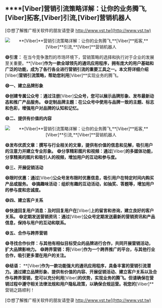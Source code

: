 ## ****[Viber]**营销引流策略详解：让你的业务腾飞,**[Viber]**拓客,**[Viber]**引流,**[Viber]**营销机器人**

[😍想了解推广相关软件的朋友请登录 http://www.vst.tw](http://www.vst.tw)

 <center><img src="https://vst.tw/MP4/tuiguang/png/3.png" alt="**[Viber]**营销引流策略详解：让你的业务腾飞,**[Viber]**拓客,**[Viber]**引流,**[Viber]**营销机器人"></center>

**😄引言：**
在当今竞争激烈的市场环境下，营销策略的选择和执行对于企业的发展至关重要。**[Viber]**作为一款全球领先的通讯应用程序，拥有庞大的用户基础和广泛的功能，成为了各行各业进行营销引流的重要工具之一。本文将详细介绍**[Viber]**营销引流策略，帮助您利用**[Viber]**实现业务的腾飞。

**😄一、建立品牌形象**

**😄创建专属公众号：通过注册**[Viber]**公众号，您可以展示品牌形象、发布最新动态和推广产品服务。**
**😄定制品牌主题：在公众号中使用与品牌一致的主题、标志和色彩，增强用户对品牌的认知和记忆。**

**😄二、提供有价值的内容**

 <center><img src="https://vst.tw/MP4/tuiguang/png/8.png" alt="**[Viber]**营销引流策略详解：让你的业务腾飞,**[Viber]**拓客,**[Viber]**引流,**[Viber]**营销机器人"></center>

**😄发布优质文章：撰写与行业相关的文章，提供有价值的信息和见解，吸引用户的注意力并建立专业形象。**
**😄分享精彩图片和视频：通过**[Viber]**的多媒体功能，分享精美的图片和吸引人的视频，增加用户的互动和参与度。**

**😄三、开展促销活动**

**😄限时优惠：通过**[Viber]**公众号发布限时优惠信息，吸引用户在特定时间内购买产品或服务。**
**😄搞趣味活动：组织有趣的互动活动，如抽奖、答题等，增加用户的参与度和忠诚度。**

**😄四、建立客户关系**

**😄快速回复用户消息：及时回复用户在**[Viber]**上的留言和咨询，建立良好的客户关系。**
**😄定期发送营销资讯：通过**[Viber]**公众号定期发送最新的营销资讯和产品信息，保持与用户的互动和联系。**

**😄五、合作与跨界营销**

**😄寻找合作伙伴：与其他有相似目标受众的品牌进行合作，共同开展营销活动，扩大品牌影响力。**
**😄跨界营销：将**[Viber]**作为一个跨界推广的平台，与其他行业合作，吸引更多潜在用户的关注。**

**😄结语：**
**[Viber]**作为一款功能强大的通讯应用程序，具备丰富的营销引流潜力。通过建立品牌形象、提供有价值的内容、开展促销活动、建立客户关系以及合作与跨界营销，您可以充分利用**[Viber]**的优势，实现业务的腾飞。但请确保在营销过程中遵守相关法律法规和用户隐私政策，以确保合规运营。祝您的**[Viber]**营销之路顺利！

[😍想了解推广相关软件的朋友请登录 http://www.vst.tw](http://www.vst.tw)



